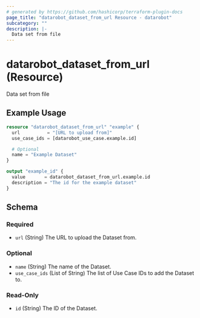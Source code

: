 ```yaml
---
# generated by https://github.com/hashicorp/terraform-plugin-docs
page_title: "datarobot_dataset_from_url Resource - datarobot"
subcategory: ""
description: |-
  Data set from file
---
```


# datarobot_dataset_from_url (Resource)

Data set from file

## Example Usage

```terraform
resource "datarobot_dataset_from_url" "example" {
  url          = "[URL to upload from]"
  use_case_ids = [datarobot_use_case.example.id]

  # Optional
  name = "Example Dataset"
}

output "example_id" {
  value       = datarobot_dataset_from_url.example.id
  description = "The id for the example dataset"
}
```

<!-- schema generated by tfplugindocs -->
## Schema

### Required

- `url` (String) The URL to upload the Dataset from.

### Optional

- `name` (String) The name of the Dataset.
- `use_case_ids` (List of String) The list of Use Case IDs to add the Dataset to.

### Read-Only

- `id` (String) The ID of the Dataset.
